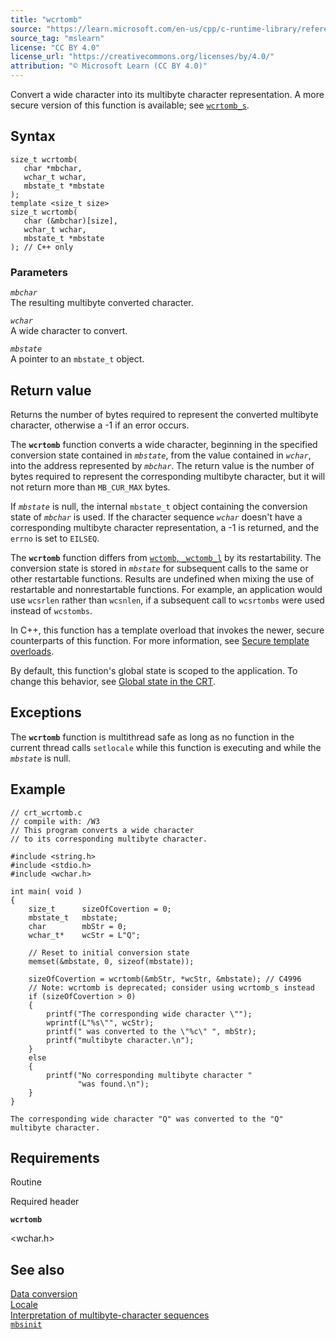 ```yaml
---
title: "wcrtomb"
source: "https://learn.microsoft.com/en-us/cpp/c-runtime-library/reference/wcrtomb?view=msvc-170"
source_tag: "mslearn"
license: "CC BY 4.0"
license_url: "https://creativecommons.org/licenses/by/4.0/"
attribution: "© Microsoft Learn (CC BY 4.0)"
---
```

Convert a wide character into its multibyte character representation. A more secure version of this function is available; see [`wcrtomb_s`](https://learn.microsoft.com/en-us/cpp/c-runtime-library/reference/wcrtomb-s?view=msvc-170).

## Syntax

```
size_t wcrtomb(
   char *mbchar,
   wchar_t wchar,
   mbstate_t *mbstate
);
template <size_t size>
size_t wcrtomb(
   char (&mbchar)[size],
   wchar_t wchar,
   mbstate_t *mbstate
); // C++ only
```

### Parameters

_`mbchar`_  
The resulting multibyte converted character.

_`wchar`_  
A wide character to convert.

_`mbstate`_  
A pointer to an `mbstate_t` object.

## Return value

Returns the number of bytes required to represent the converted multibyte character, otherwise a -1 if an error occurs.

The **`wcrtomb`** function converts a wide character, beginning in the specified conversion state contained in _`mbstate`_, from the value contained in _`wchar`_, into the address represented by _`mbchar`_. The return value is the number of bytes required to represent the corresponding multibyte character, but it will not return more than `MB_CUR_MAX` bytes.

If _`mbstate`_ is null, the internal `mbstate_t` object containing the conversion state of _`mbchar`_ is used. If the character sequence _`wchar`_ doesn't have a corresponding multibyte character representation, a -1 is returned, and the `errno` is set to `EILSEQ`.

The **`wcrtomb`** function differs from [`wctomb`, `_wctomb_l`](https://learn.microsoft.com/en-us/cpp/c-runtime-library/reference/wctomb-wctomb-l?view=msvc-170) by its restartability. The conversion state is stored in _`mbstate`_ for subsequent calls to the same or other restartable functions. Results are undefined when mixing the use of restartable and nonrestartable functions. For example, an application would use `wcsrlen` rather than `wcsnlen`, if a subsequent call to `wcsrtombs` were used instead of `wcstombs`.

In C++, this function has a template overload that invokes the newer, secure counterparts of this function. For more information, see [Secure template overloads](https://learn.microsoft.com/en-us/cpp/c-runtime-library/secure-template-overloads?view=msvc-170).

By default, this function's global state is scoped to the application. To change this behavior, see [Global state in the CRT](https://learn.microsoft.com/en-us/cpp/c-runtime-library/global-state?view=msvc-170).

## Exceptions

The **`wcrtomb`** function is multithread safe as long as no function in the current thread calls `setlocale` while this function is executing and while the _`mbstate`_ is null.

## Example

```
// crt_wcrtomb.c
// compile with: /W3
// This program converts a wide character
// to its corresponding multibyte character.

#include <string.h>
#include <stdio.h>
#include <wchar.h>

int main( void )
{
    size_t      sizeOfCovertion = 0;
    mbstate_t   mbstate;
    char        mbStr = 0;
    wchar_t*    wcStr = L"Q";

    // Reset to initial conversion state
    memset(&mbstate, 0, sizeof(mbstate));

    sizeOfCovertion = wcrtomb(&mbStr, *wcStr, &mbstate); // C4996
    // Note: wcrtomb is deprecated; consider using wcrtomb_s instead
    if (sizeOfCovertion > 0)
    {
        printf("The corresponding wide character \"");
        wprintf(L"%s\"", wcStr);
        printf(" was converted to the \"%c\" ", mbStr);
        printf("multibyte character.\n");
    }
    else
    {
        printf("No corresponding multibyte character "
               "was found.\n");
    }
}
```

```
The corresponding wide character "Q" was converted to the "Q" multibyte character.
```

## Requirements

Routine

Required header

**`wcrtomb`**

<wchar.h>

## See also

[Data conversion](https://learn.microsoft.com/en-us/cpp/c-runtime-library/data-conversion?view=msvc-170)  
[Locale](https://learn.microsoft.com/en-us/cpp/c-runtime-library/locale?view=msvc-170)  
[Interpretation of multibyte-character sequences](https://learn.microsoft.com/en-us/cpp/c-runtime-library/interpretation-of-multibyte-character-sequences?view=msvc-170)  
[`mbsinit`](https://learn.microsoft.com/en-us/cpp/c-runtime-library/reference/mbsinit?view=msvc-170)